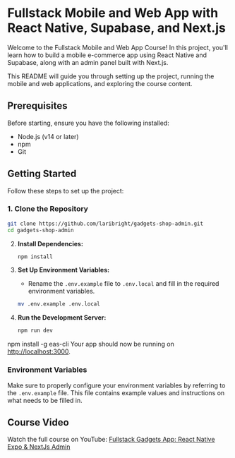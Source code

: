 # Fullstack Mobile and Web App with React Native, Supabase, and Next.js

Welcome to the Fullstack Mobile and Web App Course! In this project, you'll learn how to build a mobile e-commerce app using React Native and Supabase, along with an admin panel built with Next.js.

This README will guide you through setting up the project, running the mobile and web applications, and exploring the course content.

## Prerequisites

Before starting, ensure you have the following installed:

- Node.js (v14 or later)
- npm
- Git

## Getting Started

Follow these steps to set up the project:

### 1. Clone the Repository

```bash
git clone https://github.com/laribright/gadgets-shop-admin.git
cd gadgets-shop-admin
```

2. **Install Dependencies:**

   ```bash
   npm install
   ```

3. **Set Up Environment Variables:**

   - Rename the `.env.example` file to `.env.local` and fill in the required environment variables.

   ```bash
   mv .env.example .env.local
   ```

4. **Run the Development Server:**

   ```bash
   npm run dev
   ```
npm install -g eas-cli
   Your app should now be running on [http://localhost:3000](http://localhost:3000).

### Environment Variables

Make sure to properly configure your environment variables by referring to the `.env.example` file. This file contains example values and instructions on what needs to be filled in.

## Course Video

Watch the full course on YouTube: [Fullstack Gadgets App: React Native Expo & NextJs Admin](https://youtu.be/26opRFPU0a8)
